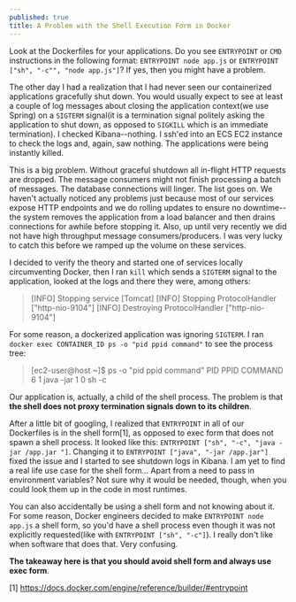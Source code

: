 ```yaml
---
published: true
title: A Problem with the Shell Execution Form in Docker
---
```

Look at the Dockerfiles for your applications. Do you see `ENTRYPOINT` or `CMD` instructions in the following format: `ENTRYPOINT node app.js` or `ENTRYPOINT ["sh", "-c"", "node app.js"]`? If yes, then you might have a problem.

The other day I had a realization that I had never seen our containerized applications gracefully shut down. You would usually expect to see at least a couple of log messages about closing the application context(we use Spring) on a `SIGTERM` signal(it is a termination signal politely asking the application to shut down, as opposed to `SIGKILL` which is an immediate termination). I checked Kibana--nothing. I ssh'ed into an ECS EC2 instance to check the logs and, again, saw nothing. The applications were being instantly killed.

This is a big problem. Without graceful shutdown all in-flight HTTP requests are dropped. The message consumers might not finish processing a batch of messages. The database connections will linger. The list goes on. We haven't actually noticed any problems just because most of our services expose HTTP endpoints and we do rolling updates to ensure no downtime--the system removes the application from  a load balancer and then drains connections for awhile before stopping it. Also, up until very recently we did not have high throughput message consumers/producers. I was very lucky to catch this before we ramped up the volume on these services.

I decided to verify the theory and started one of services locally circumventing Docker, then I ran `kill` which sends a `SIGTERM` signal to the application, looked at the logs and there they were, among others:

>[INFO] Stopping service [Tomcat]
>[INFO] Stopping ProtocolHandler ["http-nio-9104"]
>[INFO] Destroying ProtocolHandler ["http-nio-9104"]

For some reason, a dockerized application was ignoring `SIGTERM`. I ran `docker exec CONTAINER_ID ps -o "pid ppid command"` to see the process tree:
>[ec2-user@host ~]$ ps -o "pid ppid command"
>  PID  PPID     COMMAND
>    6     1   java -jar
>    1     0   sh -c  

Our application is, actually, a child of the shell process. The problem is that **the shell does not proxy termination signals down to its children**.

After a little bit of googling, I realized that `ENTRYPOINT` in all of our Dockerfiles is in the shell form[1], as opposed to exec form that does not spawn a shell process. It looked like this:
`ENTRYPOINT ["sh", "-c", "java -jar /app.jar "]`. Changing it to `ENTRYPOINT ["java", "-jar /app.jar"]` fixed the issue and I started to see shutdown logs in Kibana. I am yet to find a real life use case for the shell form... Apart from a need to pass in environment variables? Not sure why it would be needed, though, when you could look them up in the code in most runtimes.

You can also accidentally be using a shell form and not knowing about it. For some reason, Docker engineers decided to make `ENTRYPOINT node app.js` a shell form, so you'd have a shell process even though it was not explicitly requested(like with `ENTRYPOINT ["sh", "-c"]`). I really don't like when software that does that. Very confusing.

**The takeaway here is that you should avoid shell form and always use exec form**.


[1] https://docs.docker.com/engine/reference/builder/#entrypoint


